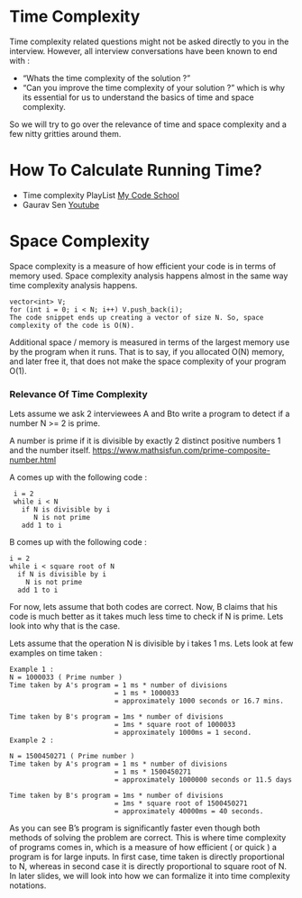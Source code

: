 # Time Complexity

Time complexity related questions might not be asked directly to you in the interview.
However, all interview conversations have been known to end with :
  - “Whats the time complexity of the solution ?”
  - “Can you improve the time complexity of your solution ?”
  which is why its essential for us to understand the basics of time and space complexity.

So we will try to go over the relevance of time and space complexity and a few nitty gritties around them.


# How To Calculate Running Time?

  - Time complexity PlayList [My Code School](https://www.youtube.com/watch?v=V42FBiohc6c&list=PL2_aWCzGMAwI9HK8YPVBjElbLbI3ufctn)
  - Gaurav Sen [Youtube](https://www.youtube.com/watch?v=MTl8djZFWE0&list=PLMCXHnjXnTnszR6YSo1tQK2BMr15cC9Zh&index=15)



# Space Complexity
Space complexity is a measure of how efficient your code is in terms of memory used.
Space complexity analysis happens almost in the same way time complexity analysis happens.


    vector<int> V;
    for (int i = 0; i < N; i++) V.push_back(i);
    The code snippet ends up creating a vector of size N. So, space complexity of the code is O(N).

Additional space / memory is measured in terms of the largest memory use by the program when it runs. That is to say, if you allocated O(N) memory, and later free it, that does not make the space complexity of your program O(1).

### Relevance Of Time Complexity
Lets assume we ask 2 interviewees A and Bto write a program to detect if a number N >= 2 is prime.

 A number is prime if it is divisible by exactly 2 distinct positive numbers 1 and the number itself.
 https://www.mathsisfun.com/prime-composite-number.html

A comes up with the following code :

     i = 2
     while i < N
       if N is divisible by i
          N is not prime
       add 1 to i
B comes up with the following code :

    i = 2
    while i < square root of N
      if N is divisible by i
        N is not prime
      add 1 to i
For now, lets assume that both codes are correct.
Now, B claims that his code is much better as it takes much less time to check if N is prime.
Lets look into why that is the case.

Lets assume that the operation N is divisible by i takes 1 ms.
Lets look at few examples on time taken :

    Example 1 :
    N = 1000033 ( Prime number )
    Time taken by A's program = 1 ms * number of divisions
                              = 1 ms * 1000033
                              = approximately 1000 seconds or 16.7 mins.

    Time taken by B's program = 1ms * number of divisions
                              = 1ms * square root of 1000033
                              = approximately 1000ms = 1 second.
    Example 2 :

    N = 1500450271 ( Prime number )
    Time taken by A's program = 1 ms * number of divisions
                              = 1 ms * 1500450271
                              = approximately 1000000 seconds or 11.5 days

    Time taken by B's program = 1ms * number of divisions
                              = 1ms * square root of 1500450271
                              = approximately 40000ms = 40 seconds.
As you can see B’s program is significantly faster even though both methods of solving the problem are correct.
This is where time complexity of programs comes in, which is a measure of how efficient ( or quick ) a program is for large inputs.
In first case, time taken is directly proportional to N, whereas in second case it is directly proportional to square root of N. In later slides, we will look into how we can formalize it into time complexity notations.